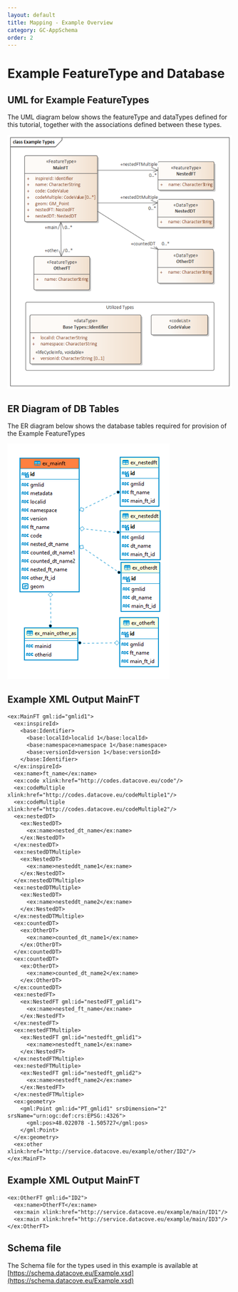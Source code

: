 ```yaml
---
layout: default
title: Mapping - Example Overview
category: GC-AppSchema
order: 2
---
```


# Example FeatureType and Database

## UML for Example FeatureTypes

The UML diagram below shows the featureType and dataTypes defined for this tutorial, together with the associations defined between these types.

![Example UML](https://raw.githubusercontent.com/DataCoveEU/API4INSPIRE/gh-pages/images/Example_Types.png)

## ER Diagram of DB Tables

The ER diagram below shows the database tables required for provision of the Example FeatureTypes

![Example ER](https://raw.githubusercontent.com/DataCoveEU/API4INSPIRE/gh-pages/images/Example_ER.png)

## Example XML Output MainFT
```
<ex:MainFT gml:id="gmlid1">
  <ex:inspireId>
	<base:Identifier>
	  <base:localId>localid 1</base:localId>
	  <base:namespace>namespace 1</base:namespace>
	  <base:versionId>version 1</base:versionId>
	</base:Identifier>
  </ex:inspireId>
  <ex:name>ft_name</ex:name>
  <ex:code xlink:href="http://codes.datacove.eu/code"/>
  <ex:codeMultiple xlink:href="http://codes.datacove.eu/codeMultiple1"/>
  <ex:codeMultiple xlink:href="http://codes.datacove.eu/codeMultiple2"/>
  <ex:nestedDT>
	<ex:NestedDT>
	  <ex:name>nested_dt_name</ex:name>
	</ex:NestedDT>
  </ex:nestedDT>
  <ex:nestedDTMultiple>
	<ex:NestedDT>
	  <ex:name>nesteddt_name1</ex:name>
	</ex:NestedDT>
  </ex:nestedDTMultiple>
  <ex:nestedDTMultiple>
	<ex:NestedDT>
	  <ex:name>nesteddt_name2</ex:name>
	</ex:NestedDT>
  </ex:nestedDTMultiple>
  <ex:countedDT>
	<ex:OtherDT>
	  <ex:name>counted_dt_name1</ex:name>
	</ex:OtherDT>
  </ex:countedDT>
  <ex:countedDT>
	<ex:OtherDT>
	  <ex:name>counted_dt_name2</ex:name>
	</ex:OtherDT>
  </ex:countedDT>
  <ex:nestedFT>
	<ex:NestedFT gml:id="nestedFT_gmlid1">
	  <ex:name>nested_ft_name</ex:name>
	</ex:NestedFT>
  </ex:nestedFT>
  <ex:nestedFTMultiple>
	<ex:NestedFT gml:id="nestedft_gmlid1">
	  <ex:name>nestedft_name1</ex:name>
	</ex:NestedFT>
  </ex:nestedFTMultiple>
  <ex:nestedFTMultiple>
	<ex:NestedFT gml:id="nestedft_gmlid2">
	  <ex:name>nestedft_name2</ex:name>
	</ex:NestedFT>
  </ex:nestedFTMultiple>
  <ex:geometry>
	<gml:Point gml:id="PT_gmlid1" srsDimension="2" srsName="urn:ogc:def:crs:EPSG::4326">
	  <gml:pos>48.022078 -1.505727</gml:pos>
	</gml:Point>
  </ex:geometry>
  <ex:other xlink:href="http://service.datacove.eu/example/other/ID2"/>
</ex:MainFT>
```

## Example XML Output MainFT
```
<ex:OtherFT gml:id="ID2">
  <ex:name>OtherFT</ex:name>
  <ex:main xlink:href="http://service.datacove.eu/example/main/ID1"/>
  <ex:main xlink:href="http://service.datacove.eu/example/main/ID3"/>
</ex:OtherFT>

```

## Schema file

The Schema file for the types used in this example is available at [https://schema.datacove.eu/Example.xsd](https://schema.datacove.eu/Example.xsd)

